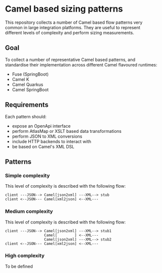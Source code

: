 # Camel based sizing patterns

This repository collects a number of Camel based flow patterns very common in large integration platforms. They are useful to represent different levels of complexity and perform sizing measurements.



## Goal

To collect a number of representative Camel based patterns, and standardise their implementation across different Camel flavoured runtimes:

 - Fuse (SpringBoot)
 - Camel K
 - Camel Quarkus
 - Camel SpringBoot

## Requirements

Each pattern should:

 - expose an OpenApi interface
 - perform AtlasMap or XSLT based data transformations
 - perform JSON to XML conversions
 - include HTTP backends to interact with
 - be based on Camel's XML DSL

## Patterns

### Simple complexity

This level of complexity is described with the following flow:

```
client ---JSON--> Camel[json2xml] ---XML--> stub 
client <--JSON--- Camel[xml2json] <--XML---  
```

### Medium complexity

This level of complexity is described with the following flow:

```
client ---JSON--> Camel[json2xml] ---XML--> stub1
                  Camel[        ] <--XML---  
                  Camel[json2xml] ---XML--> stub2
client <--JSON--- Camel[xml2json] <--XML---  
```

### High complexity

To be defined